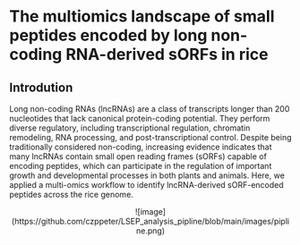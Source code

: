 # The multiomics landscape of small peptides encoded by long non-coding RNA-derived sORFs in rice

## Introdution
Long non-coding RNAs (lncRNAs) are a class of transcripts longer than 200 nucleotides that lack canonical protein-coding potential. They perform diverse regulatory, including transcriptional regulation, chromatin remodeling, RNA processing, and post-transcriptional control. Despite being traditionally considered non-coding, increasing evidence indicates that many lncRNAs contain small open reading frames (sORFs) capable of encoding peptides, which can participate in the regulation of important growth and developmental processes in both plants and animals. Here, we applied a multi-omics workflow to identify lncRNA-derived sORF-encoded peptides across the rice genome.
<div align=center>
![image](https://github.com/czppeter/LSEP_analysis_pipline/blob/main/images/pipline.png)
</div>
